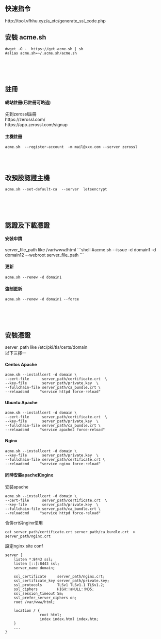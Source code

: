 

<h2>快速指令</h2>
http://tool.vfhhu.xyz/a_etc/generate_ssl_code.php

<h2>安裝 acme.sh</h2>

```shell
#wget -O -  https://get.acme.sh | sh
#alias acme.sh=~/.acme.sh/acme.sh
```
<br><br><br>
<h2>註冊</h2>
<h4>網站註冊(已註冊可略過)</h4>
先到zerossl註冊<BR>
https://zerossl.com/
<br>
https://app.zerossl.com/signup
<br>
<h4>主機註冊</h4>

```shell
acme.sh  --register-account  -m mail@xxx.com --server zerossl
```
<br><br>
<h2>改預設認證主機</h2>

```shell
acme.sh --set-default-ca  --server  letsencrypt
```
<br><br><br>
<h2>認證及下載憑證</h2>
<h4>安裝申請</h4>
server_file_path like /var/www/html
```shell
#acme.sh  --issue  -d domain1 -d domain12  --webroot  server_file_path
```
<h4>更新</h4>

```shell
acme.sh --renew -d domain1
```
<h4>強制更新</h4>

```shell
acme.sh --renew -d domain1 --force
```
<br><br><br>

<h2>安裝憑證</h2>
server_path like /etc/pki/tls/certs/domain<br>
以下三擇一

<h4>Centos Apache</h4>

```shell
acme.sh --installcert -d domain \
--cert-file      server_path/certificate.crt  \
--key-file       server_path/private.key  \
--fullchain-file server_path/ca_bundle.crt \
--reloadcmd     "service httpd force-reload"
```
<h4>Ubuntu Apache</h4>

```shell
acme.sh --installcert -d domain \
--cert-file      server_path/certificate.crt  \
--key-file       server_path/private.key  \
--fullchain-file server_path/ca_bundle.crt \
--reloadcmd     "service apache2 force-reload"
```
<h4>Nginx</h4>

```shell
acme.sh --installcert -d domain \
--key-file       server_path/private.key  \
--fullchain-file server_path/certificate.crt \
--reloadcmd     "service nginx force-reload"
```

<h4>同時安裝apache和nginx</h4>
安裝apache

```shell
acme.sh --installcert -d domain \
--cert-file      server_path/certificate.crt  \
--key-file       server_path/private.key  \
--fullchain-file server_path/ca_bundle.crt \
--reloadcmd     "service httpd force-reload"
```
合併crt供nginx使用

```shell
cat server_path/certificate.crt server_path/ca_bundle.crt  > server_path/nginx.crt
```
設定nginx site conf

```shell
server {
    listen *:8443 ssl;
    listen [::]:8443 ssl;
    server_name domain;

    ssl_certificate     server_path/nginx.crt;
    ssl_certificate_key server_path/private.key;
    ssl_protocols       TLSv1 TLSv1.1 TLSv1.2;
    ssl_ciphers         HIGH:!aNULL:!MD5;
    ssl_session_timeout 5m;
    ssl_prefer_server_ciphers on;
    root /var/www/html;
        
    location / {
                root html;
                index index.html index.htm;
    }
    ...
}
```